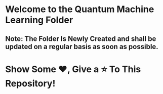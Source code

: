 # Welcome to the Quantum Machine Learning Folder

## Note: The Folder Is Newly Created and shall be updated on a regular basis as soon as possible.

# Show Some ❤️, Give a ⭐ To This Repository!